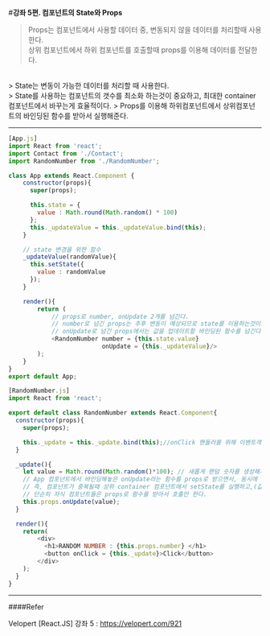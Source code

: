#**강좌 5편. 컴포넌트의 State와 Props**
> Props는 컴포넌트에서 사용할 데이터 중, 변동되지 않을 데이터를 처리할때 사용한다.<br>
> 상위 컴포넌트에서 하위 컴포넌트를 호출할때 props를 이용해 데이터를 전달한다.<br>
<br>
> State는 변동이 가능한 데이터를 처리할 때 사용한다.<br>
> State를 사용하는 컴포넌트의 갯수를 최소화 하는것이 중요하고, 최대한 container 컴포넌트에서 바꾸는게 효율적이다.
> Props를 이용해 하위컴포넌트에서 상위컴포넌트의 바인딩된 함수를 받아서 실행해준다.<br>

---

```javascript
[App.js]
import React from 'react';
import Contact from './Contact';
import RandomNumber from './RandomNumber';

class App extends React.Component {
    constructor(props){
      super(props);

      this.state = {
        value : Math.round(Math.random() * 100)
      };
      this._updateValue = this._updateValue.bind(this);
    }

    // state 변경을 위한 함수
    _updateValue(randomValue){
      this.setState({
        value : randomValue
      });
    }

    render(){
        return (
            // props로 number, onUpdate 2개를 넘긴다.
            // number로 넘긴 props는 추후 변동이 예상되므로 state를 이용하는것이고
            // onUpdate로 넘긴 props에서는 값을 업데이트할 바인딩된 함수를 넘긴다.
            <RandomNumber number = {this.state.value}
                          onUpdate = {this._updateValue}/>
        );
    }
}
export default App;
```

```javascript
[RandomNumber.js]
import React from 'react';

export default class RandomNumber extends React.Component{
  constructor(props){
    super(props);

    this._update = this._update.bind(this);//onClick 핸들러를 위해 이벤트객체 바인딩
  }

  _update(){
    let value = Math.round(Math.random()*100); // 새롭게 랜덤 숫자를 생성해서
    // App 컴포넌트에서 바인딩해놓은 onUpdate라는 함수를 props로 받으면서, 동시에 매개변수를 이용해 호출한다.
    // 즉, 컴포넌트가 중복될때 상위 container 컴포넌트에서 setState를 실행하고,(값의 실질적 처리는 루트에서)
    // 단순히 자식 컴포넌트들은 props로 함수를 받아서 호출만 한다.
    this.props.onUpdate(value);
  }

  render(){
    return(
        <div>
          <h1>RANDOM NUMBER : {this.props.number} </h1>
          <button onClick = {this._update}>Click</button>
        </div>
    );
  }
}


```

---

####Refer

Velopert [React.JS] 강좌 5 : https://velopert.com/921

